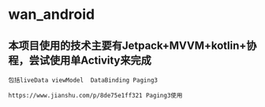 # wan_android
## 本项目使用的技术主要有Jetpack+MVVM+kotlin+协程，尝试使用单Activity来完成
    包括liveData viewModel  DataBinding Paging3

    https://www.jianshu.com/p/8de75e1ff321 Paging3使用
